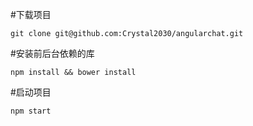#下载项目
```
git clone git@github.com:Crystal2030/angularchat.git
```
#安装前后台依赖的库

```
npm install && bower install
```

#启动项目
```
npm start
```